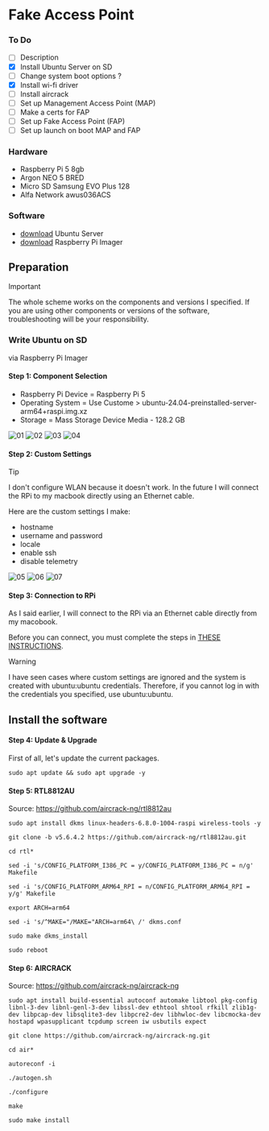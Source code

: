 # Fake Access Point

### To Do

- [ ] Description
- [x] Install Ubuntu Server on SD
- [ ] Change system boot options ?
- [x] Install wi-fi driver
- [ ] Install aircrack
- [ ] Set up Management Access Point (MAP)
- [ ] Make a certs for FAP
- [ ] Set up Fake Access Point (FAP)
- [ ] Set up launch on boot MAP and FAP

### Hardware
* Raspberry Pi 5 8gb
* Argon NEO 5 BRED
* Micro SD Samsung EVO Plus 128
* Alfa Network awus036ACS

### Software
* [download](https://cdimage.ubuntu.com/releases/24.04/release/ubuntu-24.04-preinstalled-server-arm64+raspi.img.xz?_gl=1*1bkg0hr*_gcl_au*MjI5NzEwNDYyLjE3MTU0MzcxMTA.&_ga=2.213393364.1936330009.1715437667-24952542.1715437667) Ubuntu Server
* [download](https://www.raspberrypi.com/software/) Raspberry Pi Imager

## Preparation

> [!IMPORTANT]
> The whole scheme works on the components and versions I specified. If you are using other components or versions of the software, troubleshooting will be your responsibility.

### Write Ubuntu on SD

via Raspberry Pi Imager 

#### Step 1: Component Selection

* Raspberry Pi Device = Raspberry Pi 5
* Operating System = Use Custome > ubuntu-24.04-preinstalled-server-arm64+raspi.img.xz
* Storage = Mass Storage Device Media - 128.2 GB

![01](./images/1.png)
![02](./images/2.png)
![03](./images/3.png)
![04](./images/4.png)

#### Step 2: Custom Settings

> [!TIP]
> I don't configure WLAN because it doesn't work. In the future I will connect the RPi to my macbook directly using an Ethernet cable.

Here are the custom settings I make: 

* hostname
* username and password
* locale
* enable ssh
* disable telemetry

![05](./images/5.png)
![06](./images/6.png)
![07](./images/7.png)

#### Step 3: Connection to RPi 

As I said earlier, I will connect to the RPi via an Ethernet cable directly from my macobook.

Before you can connect, you must complete the steps in [THESE INSTRUCTIONS](https://raspberrypi-guide.github.io/networking/create-direct-ethernet-connection).

> [!WARNING]
> I have seen cases where custom settings are ignored and the system is created with ubuntu:ubuntu credentials. Therefore, if you cannot log in with the credentials you specified, use ubuntu:ubuntu.

## Install the software

#### Step 4: Update & Upgrade

First of all, let's update the current packages.

```
sudo apt update && sudo apt upgrade -y
```

#### Step 5: RTL8812AU


Source: https://github.com/aircrack-ng/rtl8812au

```
sudo apt install dkms linux-headers-6.8.0-1004-raspi wireless-tools -y
```
```
git clone -b v5.6.4.2 https://github.com/aircrack-ng/rtl8812au.git
```
```
cd rtl*
```
```
sed -i 's/CONFIG_PLATFORM_I386_PC = y/CONFIG_PLATFORM_I386_PC = n/g' Makefile
```
```
sed -i 's/CONFIG_PLATFORM_ARM64_RPI = n/CONFIG_PLATFORM_ARM64_RPI = y/g' Makefile
```
```
export ARCH=arm64
```
```
sed -i 's/^MAKE="/MAKE="ARCH=arm64\ /' dkms.conf
```
```
sudo make dkms_install
```
```
sudo reboot
```

#### Step 6: AIRCRACK

Source: https://github.com/aircrack-ng/aircrack-ng

```
sudo apt install build-essential autoconf automake libtool pkg-config libnl-3-dev libnl-genl-3-dev libssl-dev ethtool shtool rfkill zlib1g-dev libpcap-dev libsqlite3-dev libpcre2-dev libhwloc-dev libcmocka-dev hostapd wpasupplicant tcpdump screen iw usbutils expect
```
```
git clone https://github.com/aircrack-ng/aircrack-ng.git
```
```
cd air*
```
```
autoreconf -i
```
```
./autogen.sh
```
```
./configure
```
```
make
```
```
sudo make install
```